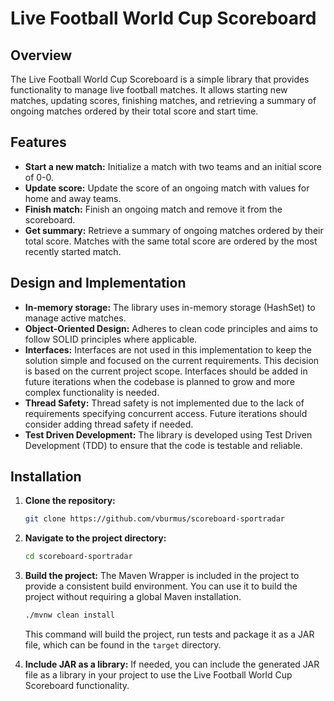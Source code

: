 # Live Football World Cup Scoreboard

## Overview
The Live Football World Cup Scoreboard is a simple library that provides functionality to manage live football matches. It allows starting new matches, updating scores, finishing matches, and retrieving a summary of ongoing matches ordered by their total score and start time.

## Features
- **Start a new match:** Initialize a match with two teams and an initial score of 0-0.
- **Update score:** Update the score of an ongoing match with values for home and away teams.
- **Finish match:** Finish an ongoing match and remove it from the scoreboard.
- **Get summary:** Retrieve a summary of ongoing matches ordered by their total score. Matches with the same total score are ordered by the most recently started match.

## Design and Implementation
- **In-memory storage:** The library uses in-memory storage (HashSet) to manage active matches.
- **Object-Oriented Design:** Adheres to clean code principles and aims to follow SOLID principles where applicable.
- **Interfaces:** Interfaces are not used in this implementation to keep the solution simple and focused on the current requirements. This decision is based on the current project scope. Interfaces should be added in future iterations when the codebase is planned to grow and more complex functionality is needed.
- **Thread Safety:** Thread safety is not implemented due to the lack of requirements specifying concurrent access. Future iterations should consider adding thread safety if needed.
- **Test Driven Development:** The library is developed using Test Driven Development (TDD) to ensure that the code is testable and reliable.

## Installation
1. **Clone the repository:**
    ```bash
    git clone https://github.com/vburmus/scoreboard-sportradar
    ```
2. **Navigate to the project directory:**
    ```bash
    cd scoreboard-sportradar
    ```

3. **Build the project:** The Maven Wrapper is included in the project to provide a consistent build environment. You can use it to build the project without requiring a global Maven installation.
    ```bash
    ./mvnw clean install
    ```
   This command will build the project, run tests and package it as a JAR file, which can be found in the `target` directory.
4. **Include JAR as a library:**
    If needed, you can include the generated JAR file as a library in your project to use the Live Football World Cup Scoreboard functionality.
